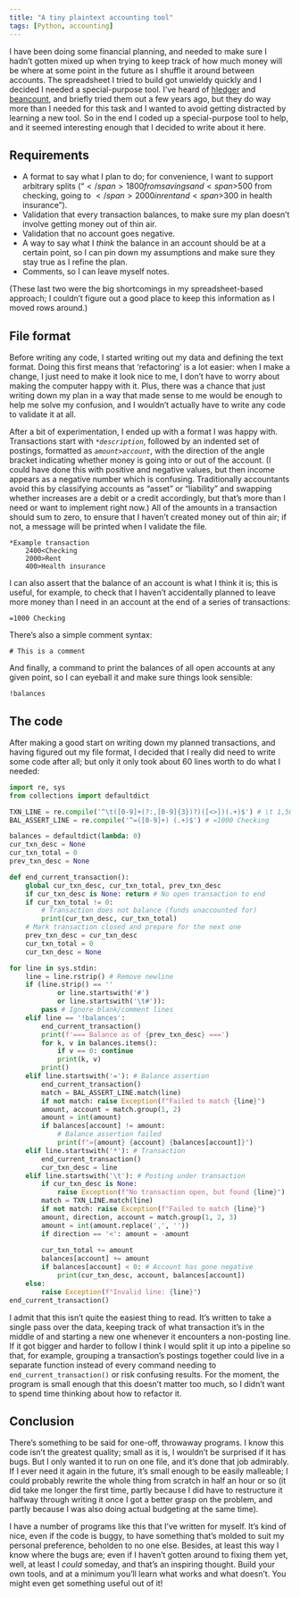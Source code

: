 ```yaml
---
title: "A tiny plaintext accounting tool"
tags: [Python, accounting]
---
```

I have been doing some financial planning, and needed to make sure I hadn’t gotten mixed up when trying to keep track of how much money will be where at some point in the future as I shuffle it around between accounts. The spreadsheet I tried to build got unwieldy quickly and I decided I needed a special-purpose tool. I’ve heard of [hledger](https://hledger.org/) and [beancount](https://beancount.github.io/), and briefly tried them out a few years ago, but they do way more than I needed for this task and I wanted to avoid getting distracted by learning a new tool. So in the end I coded up a special-purpose tool to help, and it seemed interesting enough that I decided to write about it here.

<!--more-->

## Requirements

* A format to say what I plan to do; for convenience, I want to support arbitrary splits (“<span>$</span>1800 from savings and <span>$</span>500 from checking, going to <span>$</span>2000 in rent and <span>$</span>300 in health insurance”).
* Validation that every transaction balances, to make sure my plan doesn’t involve getting money out of thin air.
* Validation that no account goes negative.
* A way to say what I *think* the balance in an account should be at a certain point, so I can pin down my assumptions and make sure they stay true as I refine the plan.
* Comments, so I can leave myself notes.

(These last two were the big shortcomings in my spreadsheet-based approach; I couldn’t figure out a good place to keep this information as I moved rows around.)

## File format
Before writing any code, I started writing out my data and defining the text format. Doing this first means that ‘refactoring’ is a lot easier: when I make a change, I just need to make it look nice to me, I don’t have to worry about making the computer happy with it. Plus, there was a chance that just writing down my plan in a way that made sense to me would be enough to help me solve my confusion, and I wouldn’t actually have to write any code to validate it at all.

After a bit of experimentation, I ended up with a format I was happy with. Transactions start with <code>*<var>description</var></code>, followed by an indented set of postings, formatted as <code><var>amount</var>&gt;<var>account</var></code>, with the direction of the angle bracket indicating whether money is going into or out of the account. (I could have done this with positive and negative values, but then income appears as a negative number which is confusing. Traditionally accountants avoid this by classifying accounts as “asset” or “liability” and swapping whether increases are a debit or a credit accordingly, but that’s more than I need or want to implement right now.) All of the amounts in a transaction should sum to zero, to ensure that I haven’t created money out of thin air; if not, a message will be printed when I validate the file.
```
*Example transaction
	2400<Checking
	2000>Rent
	400>Health insurance
```

I can also assert that the balance of an account is what I think it is; this is useful, for example, to check that I haven’t accidentally planned to leave more money than I need in an account at the end of a series of transactions:
```
=1000 Checking
```

There’s also a simple comment syntax:
```
# This is a comment
```

And finally, a command to print the balances of all open accounts at any given point, so I can eyeball it and make sure things look sensible:
```
!balances
```

## The code
After making a good start on writing down my planned transactions, and having figured out my file format, I decided that I really did need to write some code after all; but only it only took about 60 lines worth to do what I needed:
```python
import re, sys
from collections import defaultdict

TXN_LINE = re.compile('^\t([0-9]+(?:,[0-9]{3})?)([<>])(.+)$') # \t 1,500>Savings
BAL_ASSERT_LINE = re.compile('^=([0-9]+) (.+)$') # =1000 Checking

balances = defaultdict(lambda: 0)
cur_txn_desc = None
cur_txn_total = 0
prev_txn_desc = None

def end_current_transaction():
	global cur_txn_desc, cur_txn_total, prev_txn_desc
	if cur_txn_desc is None: return # No open transaction to end
	if cur_txn_total != 0:
		# Transaction does not balance (funds unaccounted for)
		print(cur_txn_desc, cur_txn_total)
	# Mark transaction closed and prepare for the next one
	prev_txn_desc = cur_txn_desc
	cur_txn_total = 0
	cur_txn_desc = None

for line in sys.stdin:
	line = line.rstrip() # Remove newline
	if (line.strip() == ''
			or line.startswith('#')
			or line.startswith('\t#')):
		pass # Ignore blank/comment lines
	elif line == '!balances':
		end_current_transaction()
		print(f'=== Balance as of {prev_txn_desc} ===')
		for k, v in balances.items():
			if v == 0: continue
			print(k, v)
		print()
	elif line.startswith('='): # Balance assertion
		end_current_transaction()
		match = BAL_ASSERT_LINE.match(line)
		if not match: raise Exception(f"Failed to match {line}")
		amount, account = match.group(1, 2)
		amount = int(amount)
		if balances[account] != amount:
			# Balance assertion failed
			print(f"={amount} {account} {balances[account]}")
	elif line.startswith('*'): # Transaction
		end_current_transaction()
		cur_txn_desc = line
	elif line.startswith('\t'): # Posting under transaction
		if cur_txn_desc is None:
			raise Exception(f"No transaction open, but found {line}")
		match = TXN_LINE.match(line)
		if not match: raise Exception(f"Failed to match {line}")
		amount, direction, account = match.group(1, 2, 3)
		amount = int(amount.replace(',', ''))
		if direction == '<': amount = -amount
		
		cur_txn_total += amount
		balances[account] += amount
		if balances[account] < 0: # Account has gone negative
			print(cur_txn_desc, account, balances[account])
	else:
		raise Exception(f"Invalid line: {line}")
end_current_transaction()
```

I admit that this isn’t quite the easiest thing to read. It’s written to take a single pass over the data, keeping track of what transaction it’s in the middle of and starting a new one whenever it encounters a non-posting line. If it got bigger and harder to follow I think I would split it up into a pipeline so that, for example, grouping a transaction’s postings together could live in a separate function instead of every command needing to `end_current_transaction()` or risk confusing results. For the moment, the program is small enough that this doesn’t matter too much, so I didn’t want to spend time thinking about how to refactor it.

## Conclusion
There’s something to be said for one-off, throwaway programs. I know this code isn’t the greatest quality; small as it is, I wouldn’t be surprised if it has bugs. But I only wanted it to run on one file, and it’s done that job admirably. If I ever need it again in the future, it’s small enough to be easily malleable; I could probably rewrite the whole thing from scratch in half an hour or so (it did take me longer the first time, partly because I did have to restructure it halfway through writing it once I got a better grasp on the problem, and partly because I was also doing actual budgeting at the same time).

I have a number of programs like this that I’ve written for myself. It’s kind of nice, even if the code is buggy, to have something that’s molded to suit my personal preference, beholden to no one else. Besides, at least this way I know where the bugs are; even if I haven’t gotten around to fixing them yet, well, at least I *could* someday, and that’s an inspiring thought. Build your own tools, and at a minimum you’ll learn what works and what doesn’t. You might even get something useful out of it!
